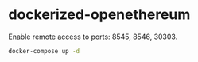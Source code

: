# dockerized-openethereum
Enable remote access to ports: 8545, 8546, 30303.

```bash
docker-compose up -d
```
